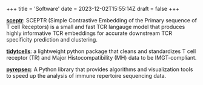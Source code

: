 +++
title = 'Software'
date = 2023-12-02T15:55:14Z
draft = false
+++

[**sceptr**](https://pypi.org/project/sceptr/): SCEPTR (Simple Contrastive Embedding of the Primary sequence of T cell Receptors) is a small and fast TCR langauge model that produces highly informative TCR embeddings for accurate downstream TCR specificity prediction and clustering.

[**tidytcells**](https://pypi.org/project/tidytcells/): a lightweight python package that cleans and standardizes T cell receptor (TR) and Major Histocompatibility (MH) data to be IMGT-compliant.

[**pyrepseq**](https://pypi.org/project/pyrepseq/): A Python library that provides algorithms and visualization tools to speed up the analysis of immune repertoire sequencing data.
